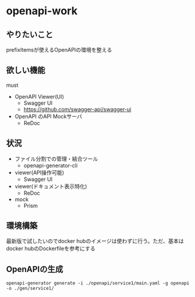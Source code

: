 # openapi-work

## やりたいこと

prefixItemsが使えるOpenAPIの環境を整える

## 欲しい機能

must

- OpenAPI Viewer(UI)
  - Swagger UI
  - https://github.com/swagger-api/swagger-ui
- OpenAPI のAPI Mockサーバ
  - ReDoc


## 状況

- ファイル分割での管理・結合ツール
  - openapi-generator-cli
- viewer(API操作可能)
  - Swagger UI
- viewer(ドキュメント表示特化)
  - ReDoc
- mock
  - Prism

## 環境構築

最新版で試したいのでdocker hubのイメージは使わずに行う。ただ、基本はdocker hubのDockerfileを参考にする

## OpenAPIの生成

```
openapi-generator generate -i ./openapi/service1/main.yaml -g openapi -o ./gen/service1/
```

